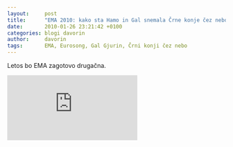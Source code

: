 ```yaml
---
layout:     post
title:      "EMA 2010: kako sta Hamo in Gal snemala Črne konje čez nebo"
date:       2010-01-26 23:21:42 +0100
categories: blogi davorin
author:		davorin
tags:       EMA, Eurosong, Gal Gjurin, Črni konji čez nebo
---
```


Letos bo EMA zagotovo drugačna.

<iframe src="https://www.youtube.com/embed/IyjL0yDwGrU" frameborder="0" allow="autoplay; encrypted-media" allowfullscreen></iframe>